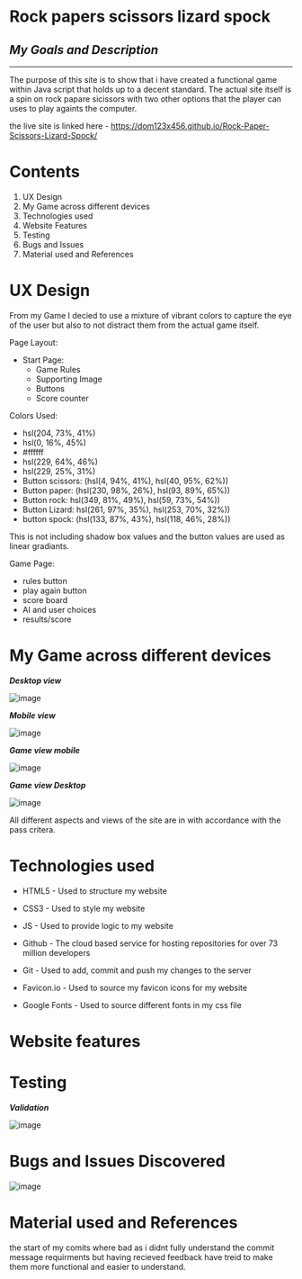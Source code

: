 # **Rock papers scissors lizard spock**
## *My Goals and Description*
---
The purpose of this site is to show that i have created a functional game within Java script that holds up to a decent standard. The actual site itself is a spin on rock papare sicissors with two other options that the player can uses to play againts the computer.

the live site is linked here -
https://dom123x456.github.io/Rock-Paper-Scissors-Lizard-Spock/

# **Contents**

1. UX Design
2. My Game across different devices
3. Technologies used
4. Website Features
5. Testing 
6. Bugs and Issues
7. Material used and References

# **UX Design**
From my Game I decied to use a mixture of vibrant colors to capture the eye of the user but also to not distract them from the actual game itself.

Page Layout:
- Start Page:
  - Game Rules 
  - Supporting Image 
  - Buttons
  - Score counter

Colors Used:

- hsl(204, 73%, 41%)  
- hsl(0, 16%, 45%)  
- #ffffff
- hsl(229, 64%, 46%)
- hsl(229, 25%, 31%)
- Button scissors: (hsl(4, 94%, 41%), hsl(40, 95%, 62%))
- Button paper: (hsl(230, 98%, 26%), hsl(93, 89%, 65%))
- Button rock: hsl(349, 81%, 49%), hsl(59, 73%, 54%))
- Button Lizard: hsl(261, 97%, 35%), hsl(253, 70%, 32%))
- button spock: (hsl(133, 87%, 43%), hsl(118, 46%, 28%))

This is not including shadow box values and the button values are used as linear gradiants.

Game Page:
- rules button
- play again button
- score board
- AI and user choices
- results/score


# **My Game across different devices**
***Desktop view***

 ![image](https://user-images.githubusercontent.com/108178672/188868467-370a721d-792d-4f43-8e74-61592d260c5d.png)

 ***Mobile view***

![image](https://user-images.githubusercontent.com/108178672/188868659-c7097369-6556-48a3-966b-153a68b580a0.png)


***Game view mobile***


![image](https://user-images.githubusercontent.com/108178672/188870328-1dd83797-cf9f-4021-a97d-7be40e169e1f.png)


***Game view Desktop***

![image](https://user-images.githubusercontent.com/108178672/188869469-9af7aaa4-e8b1-4540-86db-1a14e0ff5032.png)

All different aspects and views of the site are in with accordance with the pass critera. 
# **Technologies used**
- HTML5 - Used to structure my website

- CSS3 - Used to style my website

- JS - Used to provide logic to my website

- Github - The cloud based service for hosting repositories for over 73 million developers

- Git - Used to add, commit and push my changes to the server

- Favicon.io - Used to source my favicon icons for my website

- Google Fonts - Used to source different fonts in my css file

# **Website features**


# **Testing**

***Validation***

![image](https://user-images.githubusercontent.com/108178672/188871330-8ec4c932-05c2-4f02-a51b-c1c37d1b4703.png)

# **Bugs and Issues Discovered**

![image](https://user-images.githubusercontent.com/108178672/188871330-8ec4c932-05c2-4f02-a51b-c1c37d1b4703.png)
# **Material used and References**

the start of my comits where bad as i didnt fully understand the commit message requirments but having recieved feedback have treid to make them more functional and easier to understand.